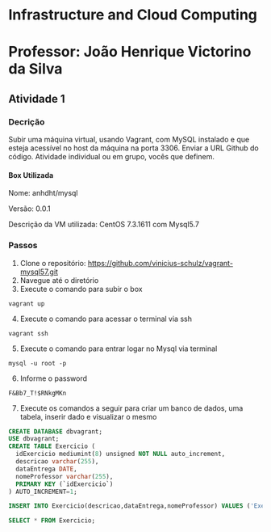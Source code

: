 # Infrastructure and Cloud Computing
# Professor: João Henrique Victorino da Silva 

## Atividade 1
### Decrição
Subir uma máquina virtual, usando Vagrant, com MySQL instalado e que esteja acessível no host da máquina na porta 3306. Enviar a URL Github do código. Atividade individual ou em grupo, vocês que definem.

#### Box Utilizada

Nome: anhdht/mysql

Versão: 0.0.1

Descrição da VM utilizada: CentOS 7.3.1611 com Mysql5.7

### Passos
1. Clone o repositório: https://github.com/vinicius-schulz/vagrant-mysql57.git
2. Navegue até o diretório
3. Execute o comando para subir o box

`vagrant up`

4. Execute o comando para acessar o terminal via ssh

`vagrant ssh`

5. Execute o comando para entrar logar no Mysql via terminal

`mysql -u root -p`

6. Informe o password

 `F&Bb7_T!$RNkgMKn`

7. Execute os comandos a seguir para criar um banco de dados, uma tabela, inserir dado e visualizar o mesmo

```sql
CREATE DATABASE dbvagrant;
USE dbvagrant;
CREATE TABLE Exercicio (
  idExercicio mediumint(8) unsigned NOT NULL auto_increment,
  descricao varchar(255),
  dataEntrega DATE,
  nomeProfessor varchar(255),
  PRIMARY KEY (`idExercicio`)
) AUTO_INCREMENT=1;

INSERT INTO Exercicio(descricao,dataEntrega,nomeProfessor) VALUES ('Exercicio 1', STR_TO_DATE('21-04-2021', '%d-%m-%Y'), "Joao Henrique Victorino da Silva");

SELECT * FROM Exercicio;
```
